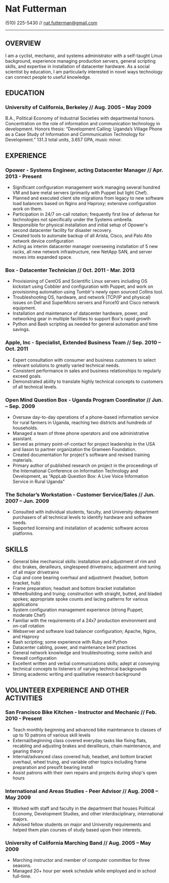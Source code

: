Nat Futterman
=============
(510) 225-5430 // nat.futterman@gmail.com
_________________________________________

OVERVIEW
--------

I am a cyclist, mechanic, and systems administrator with a self-taught Linux background,
experience managing production servers, general scripting skills, and expertise in installation
of datacenter hardware. As a social scientist by education, I am particularly interested in 
novel ways technology can connect people to useful knowledge.


EDUCATION	
---------

### University of California, Berkeley // Aug. 2005 – May 2009  

B.A., Political Economy of Industrial Societies with departmental honors. 
Concentration on the role of information and communication technology in 
development. Honors thesis: “Development Calling: Uganda’s Village Phone as a 
Case Study of Information and Communication Technology for Development.” 
131.3 total units, 3.657 GPA, music minor.


EXPERIENCE
----------

### Opower - Systems Engineer, acting Datacenter Manager // Apr. 2013 - Present

* Significant configuration management work managing several hundred VM and 
  bare metal servers (primarily with Puppet but light Chef).
* Planned and executed client site migrations from legacy to new software load
  balancers based on Nginx and Haproxy; extensive configuration work on them.
* Participation in 24/7 on-call rotation; frequently first line of defense for
  technologies not specifically under the Systems umbrella.
* Responsible for physical installation and initial setup of Opower's second datacenter 
  facility for disaster recovery.
* Created tools to automate backup of all Arista, Cisco, and Palo Alto network
  device configuration
* Acting as interim datacenter manager overseeing installation of 5 new racks,
  all new network infrastructure, new NetApp SAN, and server moves into expanded space.

### Box - Datacenter Technician // Oct. 2011 - Mar. 2013

* Provisioning of CentOS and Scientific Linux servers including OS kickstart 
  using Cobbler and configuration with Puppet, and work on provisioning 
  automation using Tumblr's newly open sourced Collins tool.
* Troubleshooting OS, hardware, and network (TCP/IP and physical) issues on 
  Dell and SuperMicro servers and Force10 and Cisco network equipment.
* Installation and maintenance of datacenter hardware, power, and networking 
  gear in multiple facilities to support Box's rapid growth
* Python and Bash scripting as needed for general automation and time savings.

### Apple, Inc - Specialist, Extended Business Team	// Sep. 2010 – Oct. 2011

* Expert consultation with consumer and business customers to select relevant 
  solutions to greatly varied technical needs.
* Consistent performance in sales and business relationships to regularly exceed goals.
* Demonstrated ability to translate highly technical concepts to customers 
  of all technical levels.

### Open Mind Question Box - Uganda Program Coordinator	// Jun. – Sep. 2009

* Oversaw day-to-day operations of a phone-based information service for 
  rural farmers in Uganda, reaching two districts and hundreds of households.
* Managed a team of three phone operators and one administrative assistant.
* Served as primary point-of-contact for project leadership in the USA and 
  liason to partner organization the Grameen Foundation.
* Created documentation for project's software and revised training materials.
* Primary author of published research on project in the proceedings of the 
  International Conference on Information Technology and Development, as 
  “AppLab Question Box: A Live Voice Information Service in Rural Uganda”

### The Scholar’s Workstation - Customer Service/Sales // Jun. 2007 – Jun. 2009

* Consulted with individual students, faculty, and University department
  purchasers of all technical levels to identify hardware and software needs.
* Supported licensing and installation of academic software across platforms.

SKILLS
------

* General bike mechanical skills: installation and adjustment of rim and disc brakes,
  derailleurs, singlespeed drivetrains; adjustment and tuning of all major drivetrains
* Cup and cone bearing overhaul and adjustment (headset, bottom bracket, hub)
* Frame preparation; headset and bottom bracket installation
* Wheelbuilding and truing; construction with straight, butted, and bladed spokes;
  appropriate spoke counts and lacing patterns for various applications
* System configuration management experience (strong Puppet; moderate Chef)
* Familiar with the requirements of a 24x7 production environment and on-call rotation
* Webserver and software load balancer configuration; Apache, Nginx, and Haproxy
* Bash scripting; some experience with Ruby and Python
* Datacenter cabling, power, and maintenance best practices
* General network knowledge and troubleshooting; some switch and firewall configuration
* Excellent written and verbal communications skills; adept at conveying
  technical concepts to listeners of varying technical backgrounds
* Strong academic writing and qualitative research background


VOLUNTEER EXPERIENCE AND OTHER ACTIVITIES
-----------------------------------------

### San Francisco Bike Kitchen - Instructor and Mechanic // Feb. 2010 - Present

* Teach monthly beginning and advanced bike maintenance to classes of up to 10
  patrons of various skill levels
* External/beginning class covered everyday tasks like fixing flats, recabling and
  adjusting brakes and derailleurs, chain maintenance, and gearing theory
* Internal/advanced class covered hub, headset, and bottom bracket overhaul, wheel truing,
  and variable other topics including frame preparation and pressfit bearing install
* Assist patrons with their own repairs and projects during shop's open hours

### International and Areas Studies - Peer Advisor // Aug. 2008 – May 2009	

* Worked with staff and faculty in the department that houses Political Economy,
  Development Studies, and other interdisciplinary, international majors.
* Advised fellow students on major and University requirements and helped them 
  plan courses of study based upon their interests.

### University of California Marching Band // Aug. 2005 – May 2009	

* Marching instructor and member of computer committee for three seasons.
* Managed 20+ hour per week schedule while employed and in school full-time.
